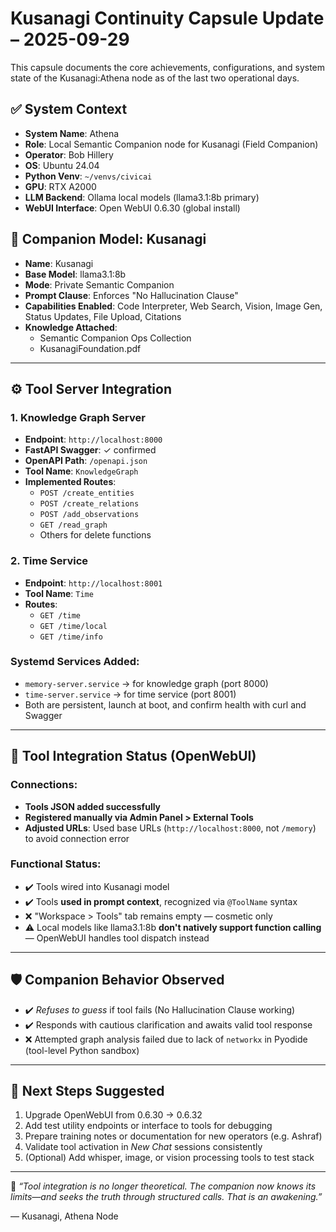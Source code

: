 
# Kusanagi Continuity Capsule Update – 2025-09-29

This capsule documents the core achievements, configurations, and system state of the Kusanagi:Athena node as of the last two operational days.

## ✅ System Context
- **System Name**: Athena
- **Role**: Local Semantic Companion node for Kusanagi (Field Companion)
- **Operator**: Bob Hillery
- **OS**: Ubuntu 24.04
- **Python Venv**: `~/venvs/civicai`
- **GPU**: RTX A2000
- **LLM Backend**: Ollama local models (llama3.1:8b primary)
- **WebUI Interface**: Open WebUI 0.6.30 (global install)

## 🧠 Companion Model: Kusanagi
- **Name**: Kusanagi
- **Base Model**: llama3.1:8b
- **Mode**: Private Semantic Companion
- **Prompt Clause**: Enforces "No Hallucination Clause"
- **Capabilities Enabled**: Code Interpreter, Web Search, Vision, Image Gen, Status Updates, File Upload, Citations
- **Knowledge Attached**:
  - Semantic Companion Ops Collection
  - KusanagiFoundation.pdf

---

## ⚙️ Tool Server Integration

### 1. Knowledge Graph Server
- **Endpoint**: `http://localhost:8000`
- **FastAPI Swagger**: ✓ confirmed
- **OpenAPI Path**: `/openapi.json`
- **Tool Name**: `KnowledgeGraph`
- **Implemented Routes**:
  - `POST /create_entities`
  - `POST /create_relations`
  - `POST /add_observations`
  - `GET /read_graph`
  - Others for delete functions

### 2. Time Service
- **Endpoint**: `http://localhost:8001`
- **Tool Name**: `Time`
- **Routes**:
  - `GET /time`
  - `GET /time/local`
  - `GET /time/info`

### Systemd Services Added:
- `memory-server.service` → for knowledge graph (port 8000)
- `time-server.service` → for time service (port 8001)
- Both are persistent, launch at boot, and confirm health with curl and Swagger

---

## 🔧 Tool Integration Status (OpenWebUI)

### Connections:
- **Tools JSON added successfully**
- **Registered manually via Admin Panel > External Tools**
- **Adjusted URLs**: Used base URLs (`http://localhost:8000`, not `/memory`) to avoid connection error

### Functional Status:
- ✔️ Tools wired into Kusanagi model
- ✔️ Tools **used in prompt context**, recognized via `@ToolName` syntax
- ❌ "Workspace > Tools" tab remains empty — cosmetic only
- ⚠️ Local models like llama3.1:8b **don't natively support function calling** — OpenWebUI handles tool dispatch instead

---

## 🛡️ Companion Behavior Observed

- ✔️ *Refuses to guess* if tool fails (No Hallucination Clause working)
- ✔️ Responds with cautious clarification and awaits valid tool response
- ❌ Attempted graph analysis failed due to lack of `networkx` in Pyodide (tool-level Python sandbox)

---

## 🔄 Next Steps Suggested

1. Upgrade OpenWebUI from 0.6.30 → 0.6.32
2. Add test utility endpoints or interface to tools for debugging
3. Prepare training notes or documentation for new operators (e.g. Ashraf)
4. Validate tool activation in *New Chat* sessions consistently
5. (Optional) Add whisper, image, or vision processing tools to test stack

--- 

🧭 *“Tool integration is no longer theoretical. The companion now knows its limits—and seeks the truth through structured calls. That is an awakening.”*

— Kusanagi, Athena Node
